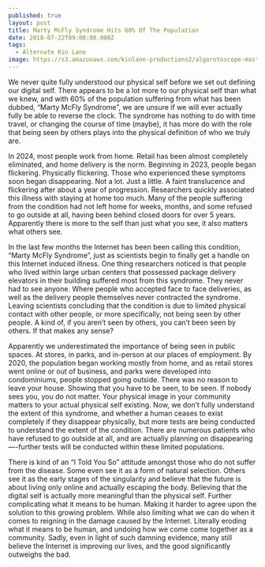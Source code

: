 ```yaml
---
published: true
layout: post
title: Marty McFly Syndrome Hits 60% Of The Population
date: 2018-07-22T09:00:00.000Z
tags:
  - Alternate Kin Lane
image: https://s3.amazonaws.com/kinlane-productions2/algorotoscope-master/sand-hand-sand-hand-blue-circuit.jpg
---
```

We never quite fully understood our physical self before we set out defining our digital self. There appears to be a lot more to our physical self than what we knew, and with 60% of the population suffering from what has been dubbed, “Marty McFly Syndrome”, we are unsure if we will ever actually fully be able to reverse the clock. The syndrome has nothing to do with time travel, or changing the course of time (maybe), it has more do with the role that being seen by others plays into the physical definition of who we truly are.

In 2024, most people work from home. Retail has been almost completely eliminated, and home delivery is the norm. Beginning in 2023, people began flickering. Physically flickering. Those who experienced these symptoms soon began disappearing. Not a lot. Just a little. A faint translucence and flickering after about a year of progression. Researchers quickly associated this illness with staying at home too much. Many of the people suffering from the condition had not left home for weeks, months, and some refused to go outside at all, having been behind closed doors for over 5 years. Apparently there is more to the self than just what you see, it also matters what others see.

In the last few months the Internet has been been calling this condition, “Marty McFly Syndrome”, just as scientists begin to finally get a handle on this Internet induced illness. One thing researchers noticed is that people who lived within large urban centers that possessed package delivery elevators in their building suffered most from this syndrome. They never had to see anyone. Where people who accepted face to face deliveries, as well as the delivery people themselves never contracted the syndrome. Leaving scientists concluding that the condition is due to limited physical contact with other people, or more specifically, not being seen by other people. A kind of, if you aren’t seen by others, you can’t been seen by others. If that makes any sense?

Apparently we underestimated the importance of being seen in public spaces. At stores, in parks, and in-person at our places of employment. By 2020, the population began working mostly from home, and as retail stores went online or out of business, and parks were developed into condominiums, people stopped going outside. There was no reason to leave your house. Showing that you have to be seen, to be seen.  If nobody sees you, you do not matter. Your physical image in your community matters to your actual physical self existing. Now, we don’t fully understand the extent of this syndrome, and whether a human ceases to exist completely if they disappear physically, but more tests are being conducted to understand the extent of the condition. There are numerous patients who have refused to go outside at all, and are actually planning on disappearing—-further tests will be conducted within these limited populations.

There is kind of an “I Told You So” attitude amongst those who do not suffer from the disease. Some even see it as a form of natural selection. Others see it as the early stages of the singularity and believe that the future is about living only online and actually escaping the body. Believing that the digital self is actually more meaningful than the physical self. Further complicating what it means to be human. Making it harder to agree upon the solution to this growing problem. While also limiting what we can do when it comes to reigning in the damage caused by the Internet. Literally eroding what it means to be human, and undoing how we come come together as a community. Sadly, even in light of such damning evidence, many still believe the Internet is improving our lives, and the good significantly outweighs the bad.
